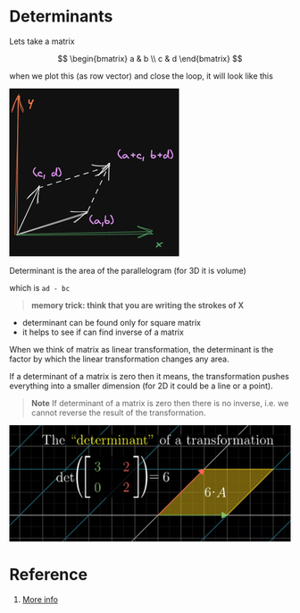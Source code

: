 <style>
success {
  background-color: rgba(227, 253, 235, 1);
  border-color: rgba(38, 179, 3, 1);
  color: rgba(60, 118, 61, 1);
}

info {
 wrap-text: no-wrap;
  background-color: rgba(217, 237, 247, 1);
  color: rgba(49, 112, 143, 1);
  border-color: rgba(126, 182, 193, 1);
}

warn {
  padding: 12px 16px;
  border-radius: 4px;
  border-style: solid;
  border-width: 1px;
  margin-bottom: 12px;
  background-color: rgba(252, 248, 227, 1);
  border-color: rgba(177, 161, 129, 1);
  color: rgba(138, 109, 59, 1);
}

danger {
  padding: 12px 16px;
  border-radius: 4px;
  border-style: solid;
  border-width: 1px;
  margin-bottom: 12px;
  background-color: rgba(248, 215, 218, 1);
  border-color: rgba(220, 53, 69, 1);
  color: rgba(114, 28, 36,1);
}
</style>

# Determinants

Lets take a matrix

$$
\begin{bmatrix}
a & b \\
c & d
\end{bmatrix}
$$

when we plot this (as row vector) and close the loop, it will look like this

![image matrix plotter as vector](./img/006_determinant.excalidraw.png)

Determinant is the area of the parallelogram (for 3D it is volume)

which is `ad - bc` 

> **memory trick: think that you are writing the strokes of X**

* determinant can be found only for square matrix
* it helps to see if can find inverse of a matrix


When we think of matrix as linear transformation, the determinant is the factor by which the linear transformation changes any area. 

If a determinant of a matrix is zero then it means, the transformation pushes everything into a smaller dimension (for 2D it could be a line or a point).


> **Note**
> If determinant of a matrix is zero then there is no inverse, i.e. we cannot reverse the result of the transformation.

![](img/006.Determinants-0902155044.png)
# Reference
1. [More info](https://www.mathsisfun.com/algebra/matrix-determinant.html)